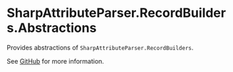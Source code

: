 # SharpAttributeParser.RecordBuilders.Abstractions

Provides abstractions of `SharpAttributeParser.RecordBuilders`.

See [GitHub](https://github.com/ErikWe/sharp-attribute-parser) for more information.